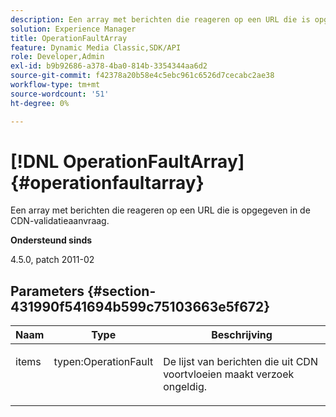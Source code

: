 ```yaml
---
description: Een array met berichten die reageren op een URL die is opgegeven in de CDN-validatieaanvraag.
solution: Experience Manager
title: OperationFaultArray
feature: Dynamic Media Classic,SDK/API
role: Developer,Admin
exl-id: b9b92686-a378-4ba0-814b-3354344aa6d2
source-git-commit: f42378a20b58e4c5ebc961c6526d7cecabc2ae38
workflow-type: tm+mt
source-wordcount: '51'
ht-degree: 0%

---
```


# [!DNL OperationFaultArray]{#operationfaultarray}

Een array met berichten die reageren op een URL die is opgegeven in de CDN-validatieaanvraag.

**Ondersteund sinds**

4.5.0, patch 2011-02

## Parameters {#section-431990f541694b599c75103663e5f672}

<table id="table_C8AEAC1759E144499557ECEBDAF740B9"> 
 <thead> 
  <tr> 
   <th class="entry"> <b> Naam</b> </th> 
   <th class="entry"> <b> Type</b> </th> 
   <th class="entry"> <b> Beschrijving</b> </th> 
  </tr> 
 </thead>
 <tbody> 
  <tr valign="top"> 
   <td> <p> <span class="codeph"> <span class="varname"> items</span> </span> </p> </td> 
   <td> <p> <span class="codeph"> typen:OperationFault</span> </p> </td> 
   <td> <p> De lijst van berichten die uit CDN voortvloeien maakt verzoek ongeldig. </p> </td> 
  </tr> 
 </tbody> 
</table>
